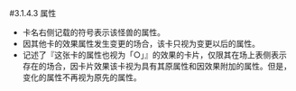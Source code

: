 #3.1.4.3        属性
* 卡名右侧记载的符号表示该怪兽的属性。
* 因其他卡的效果属性发生变更的场合，该卡只视为变更以后的属性。
* 记述了『这张卡的属性也视为「○」』的效果的卡片，仅限其在场上表侧表示存在的场合，因卡片效果该卡视为具有其原属性和因效果附加的属性。但是，变化的属性不再视为原先的属性。
